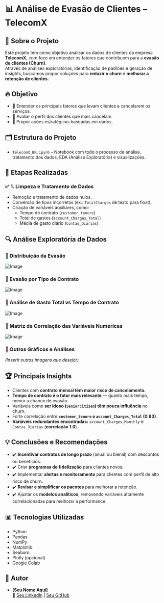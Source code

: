 # 📊 Análise de Evasão de Clientes – TelecomX

<h2> 🧠 Sobre o Projeto </h2>

Este projeto tem como objetivo analisar os dados de clientes da empresa **TelecomX**, com foco em entender os fatores que contribuem para a **evasão de clientes (Churn)**.  
Através de análises exploratórias, identificação de padrões e geração de insights, buscamos propor soluções para **reduzir o churn** e **melhorar a retenção de clientes**.

<h2> 🔥 Objetivo </h2>

- 📌 Entender os principais fatores que levam clientes a cancelarem os serviços.
- 📌 Avaliar o perfil dos clientes que mais cancelam.
- 📌 Propor ações estratégicas baseadas em dados.

<h2> 🗂️ Estrutura do Projeto </h2>

- `TelecomX_BR.ipynb` – Notebook com todo o processo de análise, tratamento dos dados, EDA (Análise Exploratória) e visualizações.

<h2> 🧽 Etapas Realizadas </h2>

<h3> ✅ 1. Limpeza e Tratamento de Dados </h3>

- Remoção e tratamento de dados nulos.
- Conversão de tipos incorretos (ex.: `TotalCharges` de texto para float).
- Criação de variáveis auxiliares, como:
  - Tempo de contrato (`customer_tenure`)
  - Total de gastos (`account_Charges_Total`)
  - Média de gasto diário (`Contas_Diarias`)

<h2> 🔍 Análise Exploratória de Dados </h2>

<h3> 🔸 Distribuição da Evasão </h3>

![Image](images/distribuicao_evasao.png)

<h3> 🔸 Evasão por Tipo de Contrato </h3>

![Image](images/evasao_por_tipo_de_contrato.png)

<h3> 🔸 Análise de Gasto Total vs Tempo de Contrato </h3>

![Image](images/dispersao_tempo_contrato_gasto.png)

<h3> 🔸 Matriz de Correlação das Variáveis Numéricas </h3>

![Image](images/matriz_correlacao.png)

<h3> 🔸 Outros Gráficos e Análises </h3>

*(Inserir outras imagens que desejar)*

<h2> 🏆 Principais Insights </h2>

- Clientes com **contrato mensal têm maior risco de cancelamento**.
- **Tempo de contrato é o fator mais relevante** — quanto mais tempo, menor a chance de evasão.
- Variáveis como **ser idoso (`SeniorCitizen`) têm pouca influência** no churn.
- Forte correlação entre **`customer_tenure` e `account_Charges_Total` (0.83)**.
- **Variáveis redundantes encontradas:** `account_Charges_Monthly` e `Contas_Diarias` (**correlação 1.0**).

<h2> 💡 Conclusões e Recomendações </h2>

- ✔️ **Incentivar contratos de longo prazo** (anual ou bienal) com descontos ou benefícios.
- ✔️ Criar **programas de fidelização** para clientes novos.
- ✔️ Implementar **alertas e monitoramento** para clientes com perfil de alto risco de churn.
- ✔️ **Revisar e simplificar os pacotes** para melhorar a retenção.
- ✔️ Ajustar os **modelos analíticos**, removendo variáveis altamente correlacionadas para melhorar a performance.

<h2> 📊 Tecnologias Utilizadas </h2>

- Python
- Pandas
- NumPy
- Matplotlib
- Seaborn
- Plotly (opcional)
- Google Colab

<h2> 👤 Autor </h2>

- **[Seu Nome Aqui]**  
🔗 [Seu LinkedIn](https://www.linkedin.com/) | [Seu GitHub](https://github.com/)
